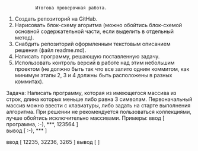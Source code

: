                Итогова проверочная работа.

1. Создать репозиторий на GitHab.
2. Нарисовать блок-схему агоритма (можно обойтись блок-схемой 
   основной содержательной части, если выделить в отдельный метод).
3. Снабдить репозиторий оформленным текстовым описанием решения (файл readme.md).
4. Написать программу, решающую поставленную задачу.
5. Использовать контроль версий в работе над этим небольшим проектом
   (не должно быть так что все залито одним коммитом, как минимум
   этапы 2, 3 и 4 должны быть расположены в разных коммитах).

Задача: Написать программу, которая из имеющегося массива из строк, 
        длина которых меньше либо равна 3 символам. Первоначальный 
        массив можно ввести с клавиатуры, либо задать на старте
        выполнения алгоритма. При решении не рекомендуется пользоваться
        коллекциями, лучше обойтись исключительно массивами.
Примеры: 
ввод   [ программа, :-), ***, 123564 ]   
вывод  [ :-), *** ]  

ввод   [ 12235, 32236, 3265 ]
вывод  [  ]